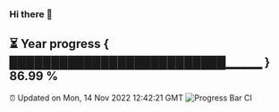 ### Hi there 👋
⏳ Year progress { ██████████████████████████▁▁▁▁ } 86.99 %
---
⏰ Updated on Mon, 14 Nov 2022 12:42:21 GMT
![Progress Bar CI](https://github.com/liununu/liununu/workflows/Progress%20Bar%20CI/badge.svg)
